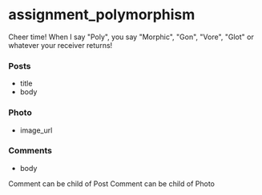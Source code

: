 assignment_polymorphism
=======================

Cheer time! When I say "Poly", you say "Morphic", "Gon", "Vore", "Glot" or whatever your receiver returns!

### Posts
- title
- body

### Photo
- image_url

### Comments
- body

Comment can be child of Post
Comment can be child of Photo

